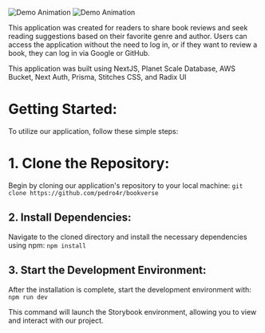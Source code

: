 
![Demo Animation](https://raw.githubusercontent.com/pedro4r/jupiter-ui/assets/images/bookverse-01.jpg)
![Demo Animation](https://raw.githubusercontent.com/pedro4r/jupiter-ui/assets/images/bookverse-02.jpg)

This application was created for readers to share book reviews and seek reading suggestions based on their favorite genre and author. Users can access the application without the need to log in, or if they want to review a book, they can log in via Google or GitHub.

This application was built using NextJS, Planet Scale Database, AWS Bucket, Next Auth, Prisma, Stitches CSS, and Radix UI

<h1>Getting Started:</h1>
To utilize our application, follow these simple steps:


# 1. Clone the Repository:
Begin by cloning our application's repository to your local machine:
``
git clone https://github.com/pedro4r/bookverse
``

## 2. Install Dependencies:
Navigate to the cloned directory and install the necessary dependencies using npm:
``
npm install
``

## 3. Start the Development Environment:
After the installation is complete, start the development environment with:
``
npm run dev
``

This command will launch the Storybook environment, allowing you to view and interact with our project.
